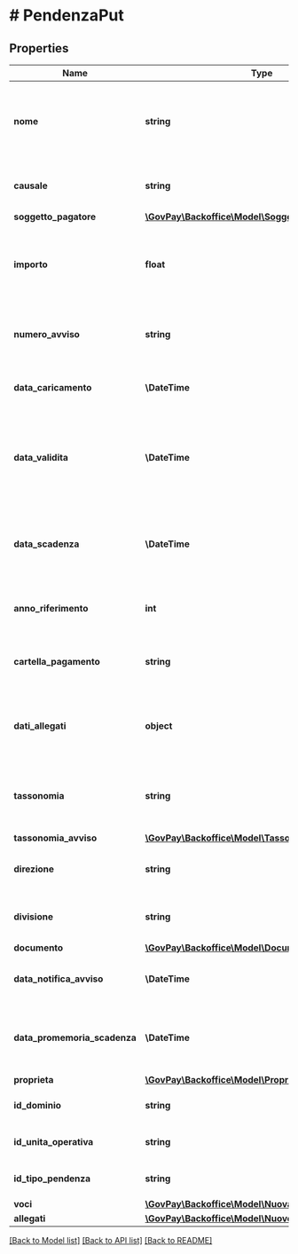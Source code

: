 # # PendenzaPut

## Properties

Name | Type | Description | Notes
------------ | ------------- | ------------- | -------------
**nome** | **string** | Nome della pendenza da visualizzare sui portali di pagamento e console di gestione. | [optional]
**causale** | **string** | Descrizione da inserire nell&#39;avviso di pagamento |
**soggetto_pagatore** | [**\GovPay\Backoffice\Model\Soggetto**](Soggetto.md) |  | [optional]
**importo** | **float** | Importo della pendenza. Deve corrispondere alla somma delle singole voci. |
**numero_avviso** | **string** | Numero avviso, assegnato se pagabile da psp | [optional]
**data_caricamento** | **\DateTime** | Data di emissione della pendenza | [optional]
**data_validita** | **\DateTime** | Data di validita dei dati della pendenza, decorsa la quale la pendenza può subire variazioni. | [optional]
**data_scadenza** | **\DateTime** | Data di scadenza della pendenza, decorsa la quale non è più pagabile. | [optional]
**anno_riferimento** | **int** | Anno di riferimento della pendenza | [optional]
**cartella_pagamento** | **string** | Identificativo della cartella di pagamento a cui afferisce la pendenza | [optional]
**dati_allegati** | **object** | Dati applicativi allegati dal gestionale secondo un formato proprietario. | [optional]
**tassonomia** | **string** | Macro categoria della pendenza secondo la classificazione del creditore | [optional]
**tassonomia_avviso** | [**\GovPay\Backoffice\Model\TassonomiaAvviso**](TassonomiaAvviso.md) |  | [optional]
**direzione** | **string** | Identificativo della direzione interna all&#39;ente creditore | [optional]
**divisione** | **string** | Identificativo della divisione interna all&#39;ente creditore | [optional]
**documento** | [**\GovPay\Backoffice\Model\Documento**](Documento.md) |  | [optional]
**data_notifica_avviso** | **\DateTime** | Data in cui inviare il promemoria di pagamento. | [optional]
**data_promemoria_scadenza** | **\DateTime** | Data in cui inviare il promemoria di scadenza della pendenza. | [optional]
**proprieta** | [**\GovPay\Backoffice\Model\ProprietaPendenza**](ProprietaPendenza.md) |  | [optional]
**id_dominio** | **string** | Identificativo del dominio creditore |
**id_unita_operativa** | **string** | Identificativo dell&#39;unita&#39; operativa | [optional]
**id_tipo_pendenza** | **string** | Identificativo della tipologia pendenza | [optional]
**voci** | [**\GovPay\Backoffice\Model\NuovaVocePendenza[]**](NuovaVocePendenza.md) |  |
**allegati** | [**\GovPay\Backoffice\Model\NuovoAllegatoPendenza[]**](NuovoAllegatoPendenza.md) |  | [optional]

[[Back to Model list]](../../README.md#models) [[Back to API list]](../../README.md#endpoints) [[Back to README]](../../README.md)

